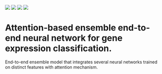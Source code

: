 ![](https://img.shields.io/badge/Status-under--dev-red.svg) ![](https://img.shields.io/badge/Python-3.6-blue.svg) ![](https://img.shields.io/badge/Tensorflow-1.5.0-blue.svg) ![](https://img.shields.io/badge/License-MIT-blue.svg)

# Attention-based ensemble end-to-end neural network for gene expression classification.
End-to-end ensemble model that integrates several neural networks trained on distinct features with attention mechanism. 
